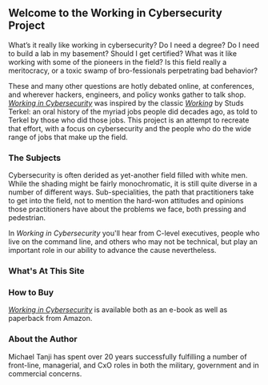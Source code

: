 ## Welcome to the Working in Cybersecurity Project

What’s it really like working in cybersecurity? Do I need a degree? Do I need to build a lab in my basement? Should I get certified? What was it like working with some of the pioneers in the field? Is this field really a meritocracy, or a toxic swamp of bro-fessionals perpetrating bad behavior? 

These and many other questions are hotly debated online, at conferences, and wherever hackers, engineers, and policy wonks gather to talk shop. *[Working in Cybersecurity](https://www.amazon.com/Working-Cybersecurity-C-suite-everywhere-between/dp/1725877759)* was inspired by the classic [_Working_](https://amzn.to/2MmWVXS) by Studs Terkel: an oral history of the myriad jobs people did decades ago, as told to Terkel by those who did those jobs. This project is an attempt to recreate that effort, with a focus on cybersecurity and the people who do the wide range of jobs that make up the field.


### The Subjects

Cybersecurity is often derided as yet-another field filled with white men. While the shading might be fairly monochromatic, it is still quite diverse in a number of different ways. Sub-specialities, the path that practitioners take to get into the field, not to mention the hard-won attitudes and opinions those practitioners have about the problems we face, both pressing and pedestrian.

In *Working in Cybersecurity* you'll hear from C-level executives, people who live on the command line, and others who may not be technical, but play an important role in our ability to advance the cause nevertheless.

### What's At This Site


### How to Buy

[*Working in Cybersecurity*](https://www.amazon.com/Working-Cybersecurity-C-suite-everywhere-between/dp/1725877759) is available both as an e-book as well as paperback from Amazon.


### About the Author

Michael Tanji has spent over 20 years successfully fulfilling a number of front-line, managerial, and CxO roles in both the military, government and in commercial concerns.

